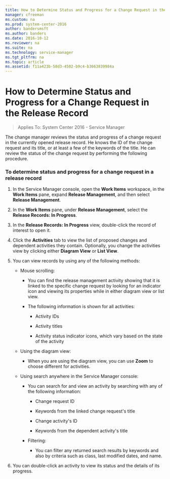 ```yaml
---
title: How to Determine Status and Progress for a Change Request in the Release Record
manager: cfreeman
ms.custom: na
ms.prod: system-center-2016
author: bandersmsft
ms.author: banders
ms.date: 2016-10-12
ms.reviewer: na
ms.suite: na
ms.technology: service-manager
ms.tgt_pltfrm: na
ms.topic: article
ms.assetid: f11a423b-58d3-4502-b9c4-b3663839984a
---
```


# How to Determine Status and Progress for a Change Request in the Release Record

>Applies To: System Center 2016 - Service Manager

The change manager reviews the status and progress of a change request in the currently opened release record. He knows the ID of the change request and its title, or at least a few of the keywords of the title. He can review the status of the change request by performing the following procedure.  

### To determine status and progress for a change request in a release record  

1.  In the Service Manager console, open the **Work Items** workspace, in the **Work Items** pane, expand **Release Management**, and then select **Release Management**.  

2.  In the **Work Items** pane, under **Release Management**, select the **Release Records: In Progress**.  

3.  In the **Release Records: In Progress** view, double\-click the record of interest to open it.  

4.  Click the **Activities** tab to view the list of proposed changes and dependent activities they contain. Optionally, you change the activities view by clicking either **Diagram View** or **List View**.  

5.  You can view records by using any of the following methods:  

    -   Mouse scrolling:  

        -   You can find the release management activity showing that it is linked to the specific change request by looking for an indicator icon and viewing its properties while in either diagram view or list view.  

        -   The following information is shown for all activities:  

            -   Activity IDs  

            -   Activity titles  

            -   Activity status indicator icons, which vary based on the state of the activity  

    -   Using the diagram view:  

        -   When you are using the diagram view, you can use **Zoom** to choose different for activities.  

    -   Using search anywhere in the Service Manager console:  

        -   You can search for and view an activity by searching with any of the following information:  

            -   Change request ID  

            -   Keywords from the linked change request's title  

            -   Change activity's ID  

            -   Keywords from the dependent activity's title  

        -   Filtering:  

            -   You can filter any returned search results by keywords and also by criteria such as class, last modified dates, and name.  

6.  You can double\-click an activity to view its status and the details of its progress.  
